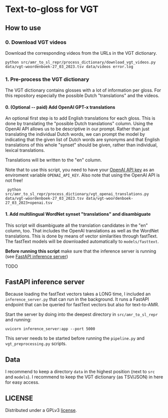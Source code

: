 # Text-to-gloss for VGT

## How to use

### 0. Download VGT videos

Download the corresponding videos from the URLs in the VGT dictionary.

```shell
python src/amr_to_sl_repr/process_dictionary/download_vgt_videos.py data/vgt-woordenboek-27_03_2023.tsv data/videos error.log
```

### 1. Pre-process the VGT dictionary

The VGT dictionary contains glosses with a lot of information per gloss. For this repository especially the possible
Dutch "translations" and the videos.

#### 0. (Optional -- paid) Add OpenAI GPT-x translations

An optional first step is to add English translations for each gloss. This is done by translating the "possible Dutch
translations" column. Using the OpenAI API allows us to be descriptive in our prompt. Rather than just translating the
individual Dutch words, we can prompt the model by indicating that the given list of Dutch words are synonyms and that
English translations of this whole "synset" should be given, rather than individual, lexical translations.

Translations will be written to the "en" column.

Note that to use this script, you need to have your [OpenAI API key](https://platform.openai.com/account/api-keys) as
an enviroment variable `OPENAI_API_KEY`. Also note that using the OpenAI API is not free!

```shell
 python src/amr_to_sl_repr/process_dictionary/vgt_openai_translations.py data/vgt-woordenboek-27_03_2023.tsv data/vgt-woordenboek-27_03_2023+openai.tsv
```

#### 1. Add multilingual WordNet synset "translations" and disambiguate

This script will disambiguate all the translation candidates in the "en" column, too. That includes the OpenAI 
translations as well as the WordNet translations. This is done by means of vector similarities through fastText.
The fastText models will be downloaded automatically to `models/fasttext`.

**Before running this script** make sure that the inference server is running (see 
[FastAPI inference server](#fastapi-inference-server))

TODO

## FastAPI inference server

Because loading the fastText vectors takes a LONG time, I included an `inference_server.py` that can run in the background.
It runs a FastAPI endpoint that can be queried for fastText vectors but also for text-to-AMR.

Start the server by doing into the deepest directory in `src/amr_to_sl_repr` and running:

```shell
uvicorn inference_server:app --port 5000
```

This server needs to be started before running the `pipeline.py` and `vgt_preprocessing.py` scripts.

## Data

I recommend to keep a directory `data` in the highest position (next to `src` and `models`). I recommend to keep the
VGT dictionary (as TSV/JSON) in here for easy access.

## LICENSE

Distributed under a GPLv3 [license](LICENSE).
